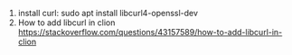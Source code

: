 1) install curl:
sudo apt install libcurl4-openssl-dev
2) How to add libcurl in clion
https://stackoverflow.com/questions/43157589/how-to-add-libcurl-in-clion
